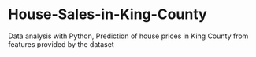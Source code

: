 # House-Sales-in-King-County
Data analysis with Python, Prediction of house prices in King County from features provided by the dataset
